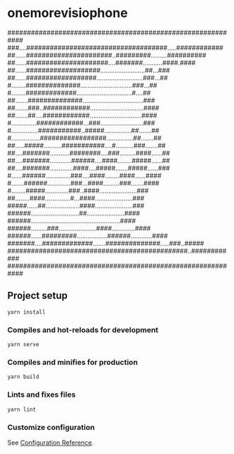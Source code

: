 # onemorevisiophone

############################################################
###....####################################.....############
##......######################..#########.........##########
##......#####################....#######...........####.####
##......###################.........................##...###
##......##################..........................###...##
#........##############.............................###...##
#........#############...............................#....##
##.......##############..................................###
##.......###..############..............................####
##.......##....############.............................####
#..............############...###........................###
#...............###########..#####...............##.......##
#................#################...............##.......##
##.....#####..........###########....#..........###.......##
##....#######...........########....###.........####......##
##....#######............######....####........#####......##
##....#######.............####....#####.......#####......###
#......######..............###....####........####......####
#.......######.............###...####.........###.......####
#........#####.............###..####.....................###
##........####..............#...####.....................###
#####......##...................####.....................###
######...........................##.....................####
######..................................................####
######.........###.....................####.............####
######......#########.................######............####
#######....#############.......##############.....###..#####
##############################################..############
############################################################

## Project setup
```
yarn install
```

### Compiles and hot-reloads for development
```
yarn serve
```

### Compiles and minifies for production
```
yarn build
```

### Lints and fixes files
```
yarn lint
```

### Customize configuration
See [Configuration Reference](https://cli.vuejs.org/config/).
